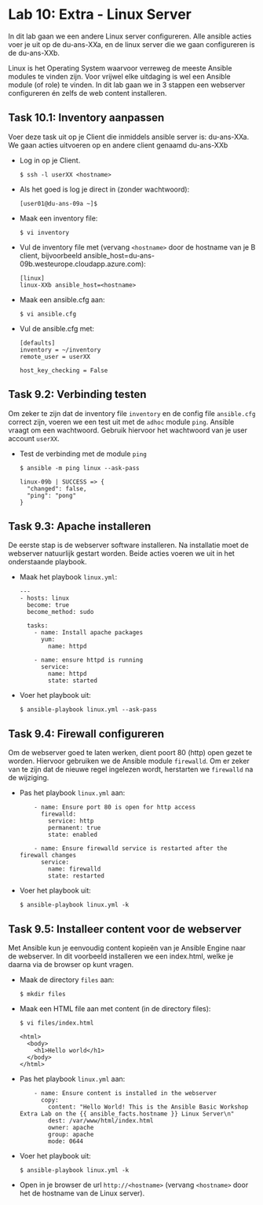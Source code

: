 # Lab 10: Extra - Linux Server

In dit lab gaan we een andere Linux server configureren. Alle ansible acties voer je uit op de du-ans-XXa, en de linux server die we gaan configureren is de du-ans-XXb. 

Linux is het Operating System waarvoor verreweg de meeste Ansible modules te vinden zijn. Voor vrijwel elke uitdaging is wel een Ansible module (of role) te vinden. In dit lab gaan we in 3 stappen een webserver configureren én zelfs de web content installeren. 

## Task 10.1: Inventory aanpassen

Voer deze task uit op je Client die inmiddels ansible server is: du-ans-XXa. We gaan acties uitvoeren op en andere client genaamd du-ans-XXb

* Log in op je Client.

  ``$ ssh -l userXX <hostname>`` 

* Als het goed is log je direct in (zonder wachtwoord):

  ``` 
  [user01@du-ans-09a ~]$ 
  ```

* Maak een inventory file:

  ``$ vi inventory``

* Vul de inventory file met (vervang ``<hostname>`` door de hostname van je B client, bijvoorbeeld ansible_host=du-ans-09b.westeurope.cloudapp.azure.com):

  ```
  [linux]
  linux-XXb ansible_host=<hostname>
  ```
  
* Maak een ansible.cfg aan:

  ``$ vi ansible.cfg``

* Vul de ansible.cfg met:

  ```
  [defaults]
  inventory = ~/inventory
  remote_user = userXX
  
  host_key_checking = False
  ```

## Task 9.2: Verbinding testen

Om zeker te zijn dat de inventory file ``inventory`` en de config file ``ansible.cfg`` correct zijn, voeren we een test uit met de ``adhoc`` module ``ping``. Ansible vraagt om een wachtwoord. Gebruik hiervoor het wachtwoord van je user account ``userXX``.

* Test de verbinding met de module ``ping``

  ``$ ansible -m ping linux --ask-pass``
  
  ```
  linux-09b | SUCCESS => {
    "changed": false,
    "ping": "pong"
  }
  ```
  
## Task 9.3: Apache installeren

De eerste stap is de webserver software installeren. Na installatie moet de webserver natuurlijk gestart worden. Beide acties voeren we uit in het onderstaande playbook.

* Maak het playbook ``linux.yml``:

  ```
  ---
  - hosts: linux
    become: true
    become_method: sudo

    tasks:
      - name: Install apache packages
        yum:
          name: httpd

      - name: ensure httpd is running
        service:
          name: httpd 
          state: started
  ```

* Voer het playbook uit:

  ``$ ansible-playbook linux.yml --ask-pass``
  
## Task 9.4: Firewall configureren

Om de webserver goed te laten werken, dient poort 80 (http) open gezet te worden. Hiervoor gebruiken we de Ansible module ``firewalld``. Om er zeker van te zijn dat de nieuwe regel ingelezen wordt, herstarten we ``firewalld`` na de wijziging. 
 
* Pas het playbook ``linux.yml`` aan:
 
  ```
      - name: Ensure port 80 is open for http access
        firewalld:
          service: http
          permanent: true
          state: enabled

      - name: Ensure firewalld service is restarted after the firewall changes
        service: 
          name: firewalld 
          state: restarted
   ```

* Voer het playbook uit:

  ``$ ansible-playbook linux.yml -k``
   
## Task 9.5: Installeer content voor de webserver

Met Ansible kun je eenvoudig content kopieën van je Ansible Engine naar de webserver. In dit voorbeeld installeren we een index.html, welke je daarna via de browser op kunt vragen.

* Maak de directory ``files`` aan:
  
  ``$ mkdir files``
  
* Maak een HTML file aan met content (in de directory files):

  ``$ vi files/index.html``
  
  ```
  <html>
    <body>
      <h1>Hello world</h1>
    </body>
  </html>
  ```
  
* Pas het playbook ``linux.yml`` aan:

  ```
      - name: Ensure content is installed in the webserver
        copy:
          content: "Hello World! This is the Ansible Basic Workshop Extra Lab on the {{ ansible_facts.hostname }} Linux Server\n"
          dest: /var/www/html/index.html
          owner: apache
          group: apache
          mode: 0644
  ```
    
* Voer het playbook uit:

  ``$ ansible-playbook linux.yml -k``
  
* Open in je browser de url ``http://<hostname>`` (vervang ``<hostname>`` door het de hostname van de Linux server).
